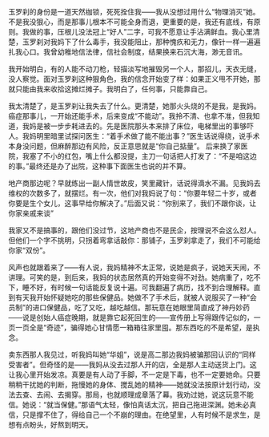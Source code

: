 玉罗刹的身份是一道天然枷锁，死死拴住我——我从没想过用什么“物理消灭”她。不是我没狠心，而是那事儿根本不可能全身而退，更重要的是，我还有底线，有原则。我做的事，压根儿没法冠上“好人”二字，可我不愿意让手沾满鲜血。我心里清楚，玉罗刹对我妈下了什么毒手，我没能阻止，那种愧疚和无力，像针一样一遍遍扎我心口。我曾幼稚地信法律，信社会制度，结果换来石沉大海，渺无音讯。

我开始明白，有的人能不动刀枪，轻描淡写地摧毁另一个人，那招儿，天衣无缝，没人察觉。面对玉罗刹这种狠角色，我的信念开始变了样：如果正义甩不开她，那就只能由我来收拾这摊烂摊子。我明白了，任何事，只能靠自己。

我太清楚了，是玉罗刹让我失去了什么。更清楚，她那火头烧的不是我，是我妈。癌症那事儿，一开始还能手术，后来变成“不能动”。我拎不清、也拿不准，但我知道，我妈是被一步步耗进去的。先是医院那头本来排了床位，电梯里出的事够吓人。我妈明里暗里试探问医生：“着手术做了能不能出事？”医生话说得绕，说手术本身没问题，但麻醉那边有风险，反正意思就是“你自己掂量”。
后来换了家医院，我塞了不小的红包，嘴上什么都没提，主刀一句话把人打发了：“不是咱这边的事。”最终还是办了出院，这种事下面医生也说的并不算。

地产商那边呢？早就练出一副人情世故皮，笑里藏针，话说得滴水不漏。见我妈去维权的次数多了，就摆烂。有一次，他们对我妈说了句：“你要年轻二十岁，或者你要是生个女儿，这事早给你解决了。”后面又说：“你别来了，我们不跟你谈，让你家亲戚来谈”

我家又不是搞事的，跟他们没过节，这地产商也不是民企，按理说不会这么怼人。但他们一个字不挑明，只拐着弯拿话敲你：那铺子，玉罗刹拿走了，我们不可能给你家“双份”。

风声也就跟着来了——有人说，我妈精神不太正常，说她是疯子，说她天天闹，不讲理。可笑的是，到后来，我妈的状态居然真的开始变得不对劲。她病重了，吃不下，睡不好，有时候一句话能反复说十遍。可我翻遍了病历，找不到合理解释。直到有天我开始怀疑她吃的那些保健品。她做不了手术后，就被人说服买了一种“会员制”的进口保健品，吃了又吃，越吃越信。那玩意在她眼里简直成了神丹妙药——说是创始人癌症晚期，就是靠它起死回生的——宣传册上写得跟传记似的，一页一页全是“奇迹”，骗得她心甘情愿一箱箱往家里囤。那东西吃的不是希望，是执念。

卖东西那人我见过，听我妈叫她“华姐”，说是高二那边我妈被骗那回认识的“同样受害者”。但奇怪的是——我妈从没去过那人开的店，全是那人主动送货上门。这让我心里开始发凉。真要是有人动了手脚，不一定是下毒，也不一定要她命。只要稍稍干扰她的判断，拖慢她的身体、搅乱她的精神——她就没法按原计划行动，没法去查、去闹、去揭穿。那局，也就顺理成章落了幕。我劝过她，说这玩意不能信。她说：“就当保健。”那语气太轻，像怕真话太沉，把自己拖进深渊。她未必真信，只是撑不住了，得给自己一个不崩的理由。在绝望里，人有时候不是求生，是想有点盼头，好熬到明天。